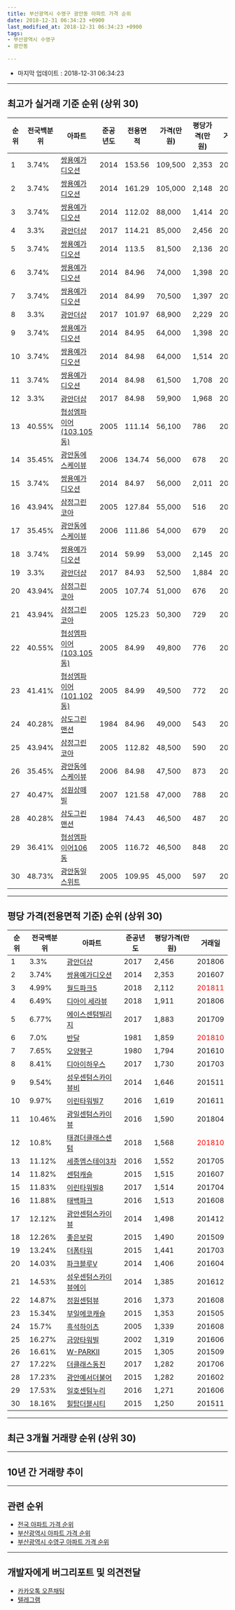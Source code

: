 ```yaml
---
title: 부산광역시 수영구 광안동 아파트 가격 순위
date: 2018-12-31 06:34:23 +0900
last_modified_at: 2018-12-31 06:34:23 +0900
tags:
- 부산광역시 수영구
- 광안동

---
```


* 마지막 업데이트 : 2018-12-31 06:34:23

---

## 최고가 실거래 기준 순위 (상위 30)


|순위|전국백분위|아파트|준공년도|전용면적|가격(만원)|평당가격(만원)|거래일|
|---|---|---|---|---|---|---|---|
|1|3.74%|[쌍용예가디오션](https://search.naver.com/search.naver?query=%EB%B6%80%EC%82%B0%EA%B4%91%EC%97%AD%EC%8B%9C+%EC%88%98%EC%98%81%EA%B5%AC+%EA%B4%91%EC%95%88%EB%8F%99+%EC%8C%8D%EC%9A%A9%EC%98%88%EA%B0%80%EB%94%94%EC%98%A4%EC%85%98)|2014|153.56|109,500|2,353|201607|
|2|3.74%|[쌍용예가디오션](https://search.naver.com/search.naver?query=%EB%B6%80%EC%82%B0%EA%B4%91%EC%97%AD%EC%8B%9C+%EC%88%98%EC%98%81%EA%B5%AC+%EA%B4%91%EC%95%88%EB%8F%99+%EC%8C%8D%EC%9A%A9%EC%98%88%EA%B0%80%EB%94%94%EC%98%A4%EC%85%98)|2014|161.29|105,000|2,148|201504|
|3|3.74%|[쌍용예가디오션](https://search.naver.com/search.naver?query=%EB%B6%80%EC%82%B0%EA%B4%91%EC%97%AD%EC%8B%9C+%EC%88%98%EC%98%81%EA%B5%AC+%EA%B4%91%EC%95%88%EB%8F%99+%EC%8C%8D%EC%9A%A9%EC%98%88%EA%B0%80%EB%94%94%EC%98%A4%EC%85%98)|2014|112.02|88,000|1,414|201501|
|4|3.3%|[광안더샵](https://search.naver.com/search.naver?query=%EB%B6%80%EC%82%B0%EA%B4%91%EC%97%AD%EC%8B%9C+%EC%88%98%EC%98%81%EA%B5%AC+%EA%B4%91%EC%95%88%EB%8F%99+%EA%B4%91%EC%95%88%EB%8D%94%EC%83%B5)|2017|114.21|85,000|2,456|201806|
|5|3.74%|[쌍용예가디오션](https://search.naver.com/search.naver?query=%EB%B6%80%EC%82%B0%EA%B4%91%EC%97%AD%EC%8B%9C+%EC%88%98%EC%98%81%EA%B5%AC+%EA%B4%91%EC%95%88%EB%8F%99+%EC%8C%8D%EC%9A%A9%EC%98%88%EA%B0%80%EB%94%94%EC%98%A4%EC%85%98)|2014|113.5|81,500|2,136|201704|
|6|3.74%|[쌍용예가디오션](https://search.naver.com/search.naver?query=%EB%B6%80%EC%82%B0%EA%B4%91%EC%97%AD%EC%8B%9C+%EC%88%98%EC%98%81%EA%B5%AC+%EA%B4%91%EC%95%88%EB%8F%99+%EC%8C%8D%EC%9A%A9%EC%98%88%EA%B0%80%EB%94%94%EC%98%A4%EC%85%98)|2014|84.96|74,000|1,398|201506|
|7|3.74%|[쌍용예가디오션](https://search.naver.com/search.naver?query=%EB%B6%80%EC%82%B0%EA%B4%91%EC%97%AD%EC%8B%9C+%EC%88%98%EC%98%81%EA%B5%AC+%EA%B4%91%EC%95%88%EB%8F%99+%EC%8C%8D%EC%9A%A9%EC%98%88%EA%B0%80%EB%94%94%EC%98%A4%EC%85%98)|2014|84.99|70,500|1,397|201503|
|8|3.3%|[광안더샵](https://search.naver.com/search.naver?query=%EB%B6%80%EC%82%B0%EA%B4%91%EC%97%AD%EC%8B%9C+%EC%88%98%EC%98%81%EA%B5%AC+%EA%B4%91%EC%95%88%EB%8F%99+%EA%B4%91%EC%95%88%EB%8D%94%EC%83%B5)|2017|101.97|68,900|2,229|201801|
|9|3.74%|[쌍용예가디오션](https://search.naver.com/search.naver?query=%EB%B6%80%EC%82%B0%EA%B4%91%EC%97%AD%EC%8B%9C+%EC%88%98%EC%98%81%EA%B5%AC+%EA%B4%91%EC%95%88%EB%8F%99+%EC%8C%8D%EC%9A%A9%EC%98%88%EA%B0%80%EB%94%94%EC%98%A4%EC%85%98)|2014|84.95|64,000|1,398|201505|
|10|3.74%|[쌍용예가디오션](https://search.naver.com/search.naver?query=%EB%B6%80%EC%82%B0%EA%B4%91%EC%97%AD%EC%8B%9C+%EC%88%98%EC%98%81%EA%B5%AC+%EA%B4%91%EC%95%88%EB%8F%99+%EC%8C%8D%EC%9A%A9%EC%98%88%EA%B0%80%EB%94%94%EC%98%A4%EC%85%98)|2014|84.98|64,000|1,514|201510|
|11|3.74%|[쌍용예가디오션](https://search.naver.com/search.naver?query=%EB%B6%80%EC%82%B0%EA%B4%91%EC%97%AD%EC%8B%9C+%EC%88%98%EC%98%81%EA%B5%AC+%EA%B4%91%EC%95%88%EB%8F%99+%EC%8C%8D%EC%9A%A9%EC%98%88%EA%B0%80%EB%94%94%EC%98%A4%EC%85%98)|2014|84.98|61,500|1,708|201508|
|12|3.3%|[광안더샵](https://search.naver.com/search.naver?query=%EB%B6%80%EC%82%B0%EA%B4%91%EC%97%AD%EC%8B%9C+%EC%88%98%EC%98%81%EA%B5%AC+%EA%B4%91%EC%95%88%EB%8F%99+%EA%B4%91%EC%95%88%EB%8D%94%EC%83%B5)|2017|84.98|59,900|1,968|201804|
|13|40.55%|[협성엠파이어(103,105동)](https://search.naver.com/search.naver?query=%EB%B6%80%EC%82%B0%EA%B4%91%EC%97%AD%EC%8B%9C+%EC%88%98%EC%98%81%EA%B5%AC+%EA%B4%91%EC%95%88%EB%8F%99+%ED%98%91%EC%84%B1%EC%97%A0%ED%8C%8C%EC%9D%B4%EC%96%B4%28103%2C105%EB%8F%99%29)|2005|111.14|56,100|786|200907|
|14|35.45%|[광안동에스케이뷰](https://search.naver.com/search.naver?query=%EB%B6%80%EC%82%B0%EA%B4%91%EC%97%AD%EC%8B%9C+%EC%88%98%EC%98%81%EA%B5%AC+%EA%B4%91%EC%95%88%EB%8F%99+%EA%B4%91%EC%95%88%EB%8F%99%EC%97%90%EC%8A%A4%EC%BC%80%EC%9D%B4%EB%B7%B0)|2006|134.74|56,000|678|200701|
|15|3.74%|[쌍용예가디오션](https://search.naver.com/search.naver?query=%EB%B6%80%EC%82%B0%EA%B4%91%EC%97%AD%EC%8B%9C+%EC%88%98%EC%98%81%EA%B5%AC+%EA%B4%91%EC%95%88%EB%8F%99+%EC%8C%8D%EC%9A%A9%EC%98%88%EA%B0%80%EB%94%94%EC%98%A4%EC%85%98)|2014|84.97|56,000|2,011|201809|
|16|43.94%|[삼정그린코아](https://search.naver.com/search.naver?query=%EB%B6%80%EC%82%B0%EA%B4%91%EC%97%AD%EC%8B%9C+%EC%88%98%EC%98%81%EA%B5%AC+%EA%B4%91%EC%95%88%EB%8F%99+%EC%82%BC%EC%A0%95%EA%B7%B8%EB%A6%B0%EC%BD%94%EC%95%84)|2005|127.84|55,000|516|200807|
|17|35.45%|[광안동에스케이뷰](https://search.naver.com/search.naver?query=%EB%B6%80%EC%82%B0%EA%B4%91%EC%97%AD%EC%8B%9C+%EC%88%98%EC%98%81%EA%B5%AC+%EA%B4%91%EC%95%88%EB%8F%99+%EA%B4%91%EC%95%88%EB%8F%99%EC%97%90%EC%8A%A4%EC%BC%80%EC%9D%B4%EB%B7%B0)|2006|111.86|54,000|679|200701|
|18|3.74%|[쌍용예가디오션](https://search.naver.com/search.naver?query=%EB%B6%80%EC%82%B0%EA%B4%91%EC%97%AD%EC%8B%9C+%EC%88%98%EC%98%81%EA%B5%AC+%EA%B4%91%EC%95%88%EB%8F%99+%EC%8C%8D%EC%9A%A9%EC%98%88%EA%B0%80%EB%94%94%EC%98%A4%EC%85%98)|2014|59.99|53,000|2,145|201606|
|19|3.3%|[광안더샵](https://search.naver.com/search.naver?query=%EB%B6%80%EC%82%B0%EA%B4%91%EC%97%AD%EC%8B%9C+%EC%88%98%EC%98%81%EA%B5%AC+%EA%B4%91%EC%95%88%EB%8F%99+%EA%B4%91%EC%95%88%EB%8D%94%EC%83%B5)|2017|84.93|52,500|1,884|201803|
|20|43.94%|[삼정그린코아](https://search.naver.com/search.naver?query=%EB%B6%80%EC%82%B0%EA%B4%91%EC%97%AD%EC%8B%9C+%EC%88%98%EC%98%81%EA%B5%AC+%EA%B4%91%EC%95%88%EB%8F%99+%EC%82%BC%EC%A0%95%EA%B7%B8%EB%A6%B0%EC%BD%94%EC%95%84)|2005|107.74|51,000|676|200603|
|21|43.94%|[삼정그린코아](https://search.naver.com/search.naver?query=%EB%B6%80%EC%82%B0%EA%B4%91%EC%97%AD%EC%8B%9C+%EC%88%98%EC%98%81%EA%B5%AC+%EA%B4%91%EC%95%88%EB%8F%99+%EC%82%BC%EC%A0%95%EA%B7%B8%EB%A6%B0%EC%BD%94%EC%95%84)|2005|125.23|50,300|729|200907|
|22|40.55%|[협성엠파이어(103,105동)](https://search.naver.com/search.naver?query=%EB%B6%80%EC%82%B0%EA%B4%91%EC%97%AD%EC%8B%9C+%EC%88%98%EC%98%81%EA%B5%AC+%EA%B4%91%EC%95%88%EB%8F%99+%ED%98%91%EC%84%B1%EC%97%A0%ED%8C%8C%EC%9D%B4%EC%96%B4%28103%2C105%EB%8F%99%29)|2005|84.99|49,800|776|200901|
|23|41.41%|[협성엠파이어(101,102동)](https://search.naver.com/search.naver?query=%EB%B6%80%EC%82%B0%EA%B4%91%EC%97%AD%EC%8B%9C+%EC%88%98%EC%98%81%EA%B5%AC+%EA%B4%91%EC%95%88%EB%8F%99+%ED%98%91%EC%84%B1%EC%97%A0%ED%8C%8C%EC%9D%B4%EC%96%B4%28101%2C102%EB%8F%99%29)|2005|84.99|49,500|772|200909|
|24|40.28%|[삼도그린맨션](https://search.naver.com/search.naver?query=%EB%B6%80%EC%82%B0%EA%B4%91%EC%97%AD%EC%8B%9C+%EC%88%98%EC%98%81%EA%B5%AC+%EA%B4%91%EC%95%88%EB%8F%99+%EC%82%BC%EB%8F%84%EA%B7%B8%EB%A6%B0%EB%A7%A8%EC%85%98)|1984|84.96|49,000|543|201011|
|25|43.94%|[삼정그린코아](https://search.naver.com/search.naver?query=%EB%B6%80%EC%82%B0%EA%B4%91%EC%97%AD%EC%8B%9C+%EC%88%98%EC%98%81%EA%B5%AC+%EA%B4%91%EC%95%88%EB%8F%99+%EC%82%BC%EC%A0%95%EA%B7%B8%EB%A6%B0%EC%BD%94%EC%95%84)|2005|112.82|48,500|590|200810|
|26|35.45%|[광안동에스케이뷰](https://search.naver.com/search.naver?query=%EB%B6%80%EC%82%B0%EA%B4%91%EC%97%AD%EC%8B%9C+%EC%88%98%EC%98%81%EA%B5%AC+%EA%B4%91%EC%95%88%EB%8F%99+%EA%B4%91%EC%95%88%EB%8F%99%EC%97%90%EC%8A%A4%EC%BC%80%EC%9D%B4%EB%B7%B0)|2006|84.98|47,500|873|200806|
|27|40.47%|[성원상떼빌](https://search.naver.com/search.naver?query=%EB%B6%80%EC%82%B0%EA%B4%91%EC%97%AD%EC%8B%9C+%EC%88%98%EC%98%81%EA%B5%AC+%EA%B4%91%EC%95%88%EB%8F%99+%EC%84%B1%EC%9B%90%EC%83%81%EB%96%BC%EB%B9%8C)|2007|121.58|47,000|788|201203|
|28|40.28%|[삼도그린맨션](https://search.naver.com/search.naver?query=%EB%B6%80%EC%82%B0%EA%B4%91%EC%97%AD%EC%8B%9C+%EC%88%98%EC%98%81%EA%B5%AC+%EA%B4%91%EC%95%88%EB%8F%99+%EC%82%BC%EB%8F%84%EA%B7%B8%EB%A6%B0%EB%A7%A8%EC%85%98)|1984|74.43|46,500|487|200703|
|29|36.41%|[협성엠파이어106동](https://search.naver.com/search.naver?query=%EB%B6%80%EC%82%B0%EA%B4%91%EC%97%AD%EC%8B%9C+%EC%88%98%EC%98%81%EA%B5%AC+%EA%B4%91%EC%95%88%EB%8F%99+%ED%98%91%EC%84%B1%EC%97%A0%ED%8C%8C%EC%9D%B4%EC%96%B4106%EB%8F%99)|2005|116.72|46,500|848|200606|
|30|48.73%|[광안동일스위트](https://search.naver.com/search.naver?query=%EB%B6%80%EC%82%B0%EA%B4%91%EC%97%AD%EC%8B%9C+%EC%88%98%EC%98%81%EA%B5%AC+%EA%B4%91%EC%95%88%EB%8F%99+%EA%B4%91%EC%95%88%EB%8F%99%EC%9D%BC%EC%8A%A4%EC%9C%84%ED%8A%B8)|2005|109.95|45,000|597|200709|


---

## 평당 가격(전용면적 기준) 순위 (상위 30)


|순위|전국백분위|아파트|준공년도|평당가격(만원)|거래일|
|---|---|---|---|---|---|
|1|3.3%|[광안더샵](https://search.naver.com/search.naver?query=%EB%B6%80%EC%82%B0%EA%B4%91%EC%97%AD%EC%8B%9C+%EC%88%98%EC%98%81%EA%B5%AC+%EA%B4%91%EC%95%88%EB%8F%99+%EA%B4%91%EC%95%88%EB%8D%94%EC%83%B5)|2017|2,456|201806|
|2|3.74%|[쌍용예가디오션](https://search.naver.com/search.naver?query=%EB%B6%80%EC%82%B0%EA%B4%91%EC%97%AD%EC%8B%9C+%EC%88%98%EC%98%81%EA%B5%AC+%EA%B4%91%EC%95%88%EB%8F%99+%EC%8C%8D%EC%9A%A9%EC%98%88%EA%B0%80%EB%94%94%EC%98%A4%EC%85%98)|2014|2,353|201607|
|3|4.99%|[월드파크5](https://search.naver.com/search.naver?query=%EB%B6%80%EC%82%B0%EA%B4%91%EC%97%AD%EC%8B%9C+%EC%88%98%EC%98%81%EA%B5%AC+%EA%B4%91%EC%95%88%EB%8F%99+%EC%9B%94%EB%93%9C%ED%8C%8C%ED%81%AC5)|2018|2,112|<span style="color:red">201811</span>|
|4|6.49%|[디아이 세라뷰](https://search.naver.com/search.naver?query=%EB%B6%80%EC%82%B0%EA%B4%91%EC%97%AD%EC%8B%9C+%EC%88%98%EC%98%81%EA%B5%AC+%EA%B4%91%EC%95%88%EB%8F%99+%EB%94%94%EC%95%84%EC%9D%B4+%EC%84%B8%EB%9D%BC%EB%B7%B0)|2018|1,911|201806|
|5|6.77%|[에이스센텀빌리지](https://search.naver.com/search.naver?query=%EB%B6%80%EC%82%B0%EA%B4%91%EC%97%AD%EC%8B%9C+%EC%88%98%EC%98%81%EA%B5%AC+%EA%B4%91%EC%95%88%EB%8F%99+%EC%97%90%EC%9D%B4%EC%8A%A4%EC%84%BC%ED%85%80%EB%B9%8C%EB%A6%AC%EC%A7%80)|2017|1,883|201709|
|6|7.0%|[반달](https://search.naver.com/search.naver?query=%EB%B6%80%EC%82%B0%EA%B4%91%EC%97%AD%EC%8B%9C+%EC%88%98%EC%98%81%EA%B5%AC+%EA%B4%91%EC%95%88%EB%8F%99+%EB%B0%98%EB%8B%AC)|1981|1,859|<span style="color:red">201810</span>|
|7|7.65%|[오양평구](https://search.naver.com/search.naver?query=%EB%B6%80%EC%82%B0%EA%B4%91%EC%97%AD%EC%8B%9C+%EC%88%98%EC%98%81%EA%B5%AC+%EA%B4%91%EC%95%88%EB%8F%99+%EC%98%A4%EC%96%91%ED%8F%89%EA%B5%AC)|1980|1,794|201610|
|8|8.41%|[디아이하우스](https://search.naver.com/search.naver?query=%EB%B6%80%EC%82%B0%EA%B4%91%EC%97%AD%EC%8B%9C+%EC%88%98%EC%98%81%EA%B5%AC+%EA%B4%91%EC%95%88%EB%8F%99+%EB%94%94%EC%95%84%EC%9D%B4%ED%95%98%EC%9A%B0%EC%8A%A4)|2017|1,730|201703|
|9|9.54%|[성우센텀스카이뷰비](https://search.naver.com/search.naver?query=%EB%B6%80%EC%82%B0%EA%B4%91%EC%97%AD%EC%8B%9C+%EC%88%98%EC%98%81%EA%B5%AC+%EA%B4%91%EC%95%88%EB%8F%99+%EC%84%B1%EC%9A%B0%EC%84%BC%ED%85%80%EC%8A%A4%EC%B9%B4%EC%9D%B4%EB%B7%B0%EB%B9%84)|2014|1,646|201511|
|10|9.97%|[이린타워빌7](https://search.naver.com/search.naver?query=%EB%B6%80%EC%82%B0%EA%B4%91%EC%97%AD%EC%8B%9C+%EC%88%98%EC%98%81%EA%B5%AC+%EA%B4%91%EC%95%88%EB%8F%99+%EC%9D%B4%EB%A6%B0%ED%83%80%EC%9B%8C%EB%B9%8C7)|2016|1,619|201611|
|11|10.46%|[광일센텀스카이뷰](https://search.naver.com/search.naver?query=%EB%B6%80%EC%82%B0%EA%B4%91%EC%97%AD%EC%8B%9C+%EC%88%98%EC%98%81%EA%B5%AC+%EA%B4%91%EC%95%88%EB%8F%99+%EA%B4%91%EC%9D%BC%EC%84%BC%ED%85%80%EC%8A%A4%EC%B9%B4%EC%9D%B4%EB%B7%B0)|2016|1,590|201804|
|12|10.8%|[태경더클래스센텀](https://search.naver.com/search.naver?query=%EB%B6%80%EC%82%B0%EA%B4%91%EC%97%AD%EC%8B%9C+%EC%88%98%EC%98%81%EA%B5%AC+%EA%B4%91%EC%95%88%EB%8F%99+%ED%83%9C%EA%B2%BD%EB%8D%94%ED%81%B4%EB%9E%98%EC%8A%A4%EC%84%BC%ED%85%80)|2018|1,568|<span style="color:red">201810</span>|
|13|11.12%|[세종엠스테이3차](https://search.naver.com/search.naver?query=%EB%B6%80%EC%82%B0%EA%B4%91%EC%97%AD%EC%8B%9C+%EC%88%98%EC%98%81%EA%B5%AC+%EA%B4%91%EC%95%88%EB%8F%99+%EC%84%B8%EC%A2%85%EC%97%A0%EC%8A%A4%ED%85%8C%EC%9D%B43%EC%B0%A8)|2016|1,552|201705|
|14|11.82%|[센텀캐슬](https://search.naver.com/search.naver?query=%EB%B6%80%EC%82%B0%EA%B4%91%EC%97%AD%EC%8B%9C+%EC%88%98%EC%98%81%EA%B5%AC+%EA%B4%91%EC%95%88%EB%8F%99+%EC%84%BC%ED%85%80%EC%BA%90%EC%8A%AC)|2015|1,515|201607|
|15|11.83%|[이린타워빌8](https://search.naver.com/search.naver?query=%EB%B6%80%EC%82%B0%EA%B4%91%EC%97%AD%EC%8B%9C+%EC%88%98%EC%98%81%EA%B5%AC+%EA%B4%91%EC%95%88%EB%8F%99+%EC%9D%B4%EB%A6%B0%ED%83%80%EC%9B%8C%EB%B9%8C8)|2017|1,514|201704|
|16|11.88%|[태백파크](https://search.naver.com/search.naver?query=%EB%B6%80%EC%82%B0%EA%B4%91%EC%97%AD%EC%8B%9C+%EC%88%98%EC%98%81%EA%B5%AC+%EA%B4%91%EC%95%88%EB%8F%99+%ED%83%9C%EB%B0%B1%ED%8C%8C%ED%81%AC)|2016|1,513|201608|
|17|12.12%|[광안센텀스카이뷰](https://search.naver.com/search.naver?query=%EB%B6%80%EC%82%B0%EA%B4%91%EC%97%AD%EC%8B%9C+%EC%88%98%EC%98%81%EA%B5%AC+%EA%B4%91%EC%95%88%EB%8F%99+%EA%B4%91%EC%95%88%EC%84%BC%ED%85%80%EC%8A%A4%EC%B9%B4%EC%9D%B4%EB%B7%B0)|2014|1,498|201412|
|18|12.26%|[좋은보람](https://search.naver.com/search.naver?query=%EB%B6%80%EC%82%B0%EA%B4%91%EC%97%AD%EC%8B%9C+%EC%88%98%EC%98%81%EA%B5%AC+%EA%B4%91%EC%95%88%EB%8F%99+%EC%A2%8B%EC%9D%80%EB%B3%B4%EB%9E%8C)|2015|1,490|201509|
|19|13.24%|[더폼타워](https://search.naver.com/search.naver?query=%EB%B6%80%EC%82%B0%EA%B4%91%EC%97%AD%EC%8B%9C+%EC%88%98%EC%98%81%EA%B5%AC+%EA%B4%91%EC%95%88%EB%8F%99+%EB%8D%94%ED%8F%BC%ED%83%80%EC%9B%8C)|2015|1,441|201703|
|20|14.03%|[파크블루V](https://search.naver.com/search.naver?query=%EB%B6%80%EC%82%B0%EA%B4%91%EC%97%AD%EC%8B%9C+%EC%88%98%EC%98%81%EA%B5%AC+%EA%B4%91%EC%95%88%EB%8F%99+%ED%8C%8C%ED%81%AC%EB%B8%94%EB%A3%A8V)|2014|1,406|201604|
|21|14.53%|[성우센텀스카이뷰에이](https://search.naver.com/search.naver?query=%EB%B6%80%EC%82%B0%EA%B4%91%EC%97%AD%EC%8B%9C+%EC%88%98%EC%98%81%EA%B5%AC+%EA%B4%91%EC%95%88%EB%8F%99+%EC%84%B1%EC%9A%B0%EC%84%BC%ED%85%80%EC%8A%A4%EC%B9%B4%EC%9D%B4%EB%B7%B0%EC%97%90%EC%9D%B4)|2014|1,385|201612|
|22|14.87%|[정원센텀뷰](https://search.naver.com/search.naver?query=%EB%B6%80%EC%82%B0%EA%B4%91%EC%97%AD%EC%8B%9C+%EC%88%98%EC%98%81%EA%B5%AC+%EA%B4%91%EC%95%88%EB%8F%99+%EC%A0%95%EC%9B%90%EC%84%BC%ED%85%80%EB%B7%B0)|2016|1,373|201608|
|23|15.34%|[부일에코캐슬](https://search.naver.com/search.naver?query=%EB%B6%80%EC%82%B0%EA%B4%91%EC%97%AD%EC%8B%9C+%EC%88%98%EC%98%81%EA%B5%AC+%EA%B4%91%EC%95%88%EB%8F%99+%EB%B6%80%EC%9D%BC%EC%97%90%EC%BD%94%EC%BA%90%EC%8A%AC)|2015|1,353|201505|
|24|15.7%|[흑석하이츠](https://search.naver.com/search.naver?query=%EB%B6%80%EC%82%B0%EA%B4%91%EC%97%AD%EC%8B%9C+%EC%88%98%EC%98%81%EA%B5%AC+%EA%B4%91%EC%95%88%EB%8F%99+%ED%9D%91%EC%84%9D%ED%95%98%EC%9D%B4%EC%B8%A0)|2005|1,339|201608|
|25|16.27%|[금양타워빌](https://search.naver.com/search.naver?query=%EB%B6%80%EC%82%B0%EA%B4%91%EC%97%AD%EC%8B%9C+%EC%88%98%EC%98%81%EA%B5%AC+%EA%B4%91%EC%95%88%EB%8F%99+%EA%B8%88%EC%96%91%ED%83%80%EC%9B%8C%EB%B9%8C)|2002|1,319|201606|
|26|16.61%|[W-PARKⅡ](https://search.naver.com/search.naver?query=%EB%B6%80%EC%82%B0%EA%B4%91%EC%97%AD%EC%8B%9C+%EC%88%98%EC%98%81%EA%B5%AC+%EA%B4%91%EC%95%88%EB%8F%99+W-PARK%E2%85%A1)|2015|1,305|201509|
|27|17.22%|[더클래스동진](https://search.naver.com/search.naver?query=%EB%B6%80%EC%82%B0%EA%B4%91%EC%97%AD%EC%8B%9C+%EC%88%98%EC%98%81%EA%B5%AC+%EA%B4%91%EC%95%88%EB%8F%99+%EB%8D%94%ED%81%B4%EB%9E%98%EC%8A%A4%EB%8F%99%EC%A7%84)|2017|1,282|201706|
|28|17.23%|[광안예서더불어](https://search.naver.com/search.naver?query=%EB%B6%80%EC%82%B0%EA%B4%91%EC%97%AD%EC%8B%9C+%EC%88%98%EC%98%81%EA%B5%AC+%EA%B4%91%EC%95%88%EB%8F%99+%EA%B4%91%EC%95%88%EC%98%88%EC%84%9C%EB%8D%94%EB%B6%88%EC%96%B4)|2015|1,282|201602|
|29|17.53%|[일호센텀누리](https://search.naver.com/search.naver?query=%EB%B6%80%EC%82%B0%EA%B4%91%EC%97%AD%EC%8B%9C+%EC%88%98%EC%98%81%EA%B5%AC+%EA%B4%91%EC%95%88%EB%8F%99+%EC%9D%BC%ED%98%B8%EC%84%BC%ED%85%80%EB%88%84%EB%A6%AC)|2016|1,271|201606|
|30|18.16%|[힐탑더블시티](https://search.naver.com/search.naver?query=%EB%B6%80%EC%82%B0%EA%B4%91%EC%97%AD%EC%8B%9C+%EC%88%98%EC%98%81%EA%B5%AC+%EA%B4%91%EC%95%88%EB%8F%99+%ED%9E%90%ED%83%91%EB%8D%94%EB%B8%94%EC%8B%9C%ED%8B%B0)|2015|1,250|201511|


---

## 최근 3개월 거래량 순위 (상위 30)


<div style="width:100%;">
    <canvas id="deal_count_ranking" height="390"></canvas>
</div>


<script>
new Chart(document.getElementById("deal_count_ranking"), {
    type: 'horizontalBar',
    data: {
        labels: ['쌍용예가디오션', '디아이 세라뷰', '비치-그린아파트', '유림주상복합', '광안동에스케이뷰', '일호센텀누리', '삼정그린코아', '금양타워빌', '롯데골드로즈', '힐탑더블시티', '월드파크5', '동산오차드힐', '동양맨션', '반달', '중경', '산호빌라', '금수하이빌', '성남', '황희그린빌', '동신빌라트(775-3)', 'POPS아트빌38', '광안마티나', '광안 협성엠파이어Ⅱ', '성우센텀스카이뷰에이', '성우센텀스카이뷰비', '세종엠스테이3차', '더클래스동진', '에이스센텀빌리지', '광안더샵', '태경더클래스센텀'],
        datasets: [{
            label: '실거래 수',
            data: [12, 11, 4, 4, 3, 3, 2, 2, 2, 2, 2, 1, 1, 1, 1, 1, 1, 1, 1, 1, 1, 1, 1, 1, 1, 1, 1, 1, 1, 1],
            borderColor: "rgba(255, 0, 128, 1)",
            backgroundColor: "rgba(255, 0, 128, 0.5)",
            fill: false,
        }]
    },
    options: {
        responsive: true,
        title: {
            display: true,
            text: '최근 3개월 거래량 순위'
        },
        tooltips: {
            mode: 'index',
            intersect: false,
            callbacks: {
                title: function(tooltipItems, data) {
                    return "실거래 수:";
                },
                label: function(tooltipItem, data) {
                    return data.labels[tooltipItem.index] + ": " + tooltipItem.xLabel;
                }
            }
        },
        hover: {
            mode: 'nearest',
            intersect: true
        },
        scales: {
            xAxes: [{
                display: true,
                scaleLabel: {
                    display: true,
                    labelString: '실거래 수'
                },
                ticks: {
                    suggestedMin: 0,
                }
            }],
            yAxes: [{
                display: true,
                ticks: {
                    autoSkip: false,
                    callback: function(value, index, values) {
                        if (value.length > 15)
                            return value.substr(0, 13) + "...";
                        else
                            return value;
                    }
                },
                scaleLabel: {
                    display: false,
                }
            }]
        }
    }
});

</script>


---

## 10년 간 거래량 추이


<div style="width:100%;">
    <canvas id="deal_progress" height="250"></canvas>
</div>

<script>
new Chart(document.getElementById("deal_progress"), {
    type: 'line',
    data: {
        labels: ['200812','200901','200902','200903','200904','200905','200906','200907','200908','200909','200910','200911','200912','201001','201002','201003','201004','201005','201006','201007','201008','201009','201010','201011','201012','201101','201102','201103','201104','201105','201106','201107','201108','201109','201110','201111','201112','201201','201202','201203','201204','201205','201206','201207','201208','201209','201210','201211','201212','201301','201302','201303','201304','201305','201306','201307','201308','201309','201310','201311','201312','201401','201402','201403','201404','201405','201406','201407','201408','201409','201410','201411','201412','201501','201502','201503','201504','201505','201506','201507','201508','201509','201510','201511','201512','201601','201602','201603','201604','201605','201606','201607','201608','201609','201610','201611','201612','201701','201702','201703','201704','201705','201706','201707','201708','201709','201710','201711','201712','201801','201802','201803','201804','201805','201806','201807','201808','201809','201810','201811','201812'],
        datasets: [{
            label: '실거래 수',
            pointRadius: 1,
            data: [17, 25, 48, 59, 62, 55, 87, 103, 97, 101, 91, 65, 54, 70, 63, 96, 85, 63, 61, 59, 45, 71, 118, 82, 81, 66, 74, 87, 77, 63, 65, 49, 47, 68, 33, 48, 35, 17, 33, 48, 42, 35, 39, 21, 29, 34, 64, 55, 44, 42, 47, 78, 58, 71, 60, 35, 44, 74, 60, 45, 44, 47, 91, 79, 74, 57, 61, 63, 128, 89, 113, 56, 81, 101, 88, 117, 131, 98, 89, 83, 68, 88, 79, 66, 52, 67, 71, 108, 87, 87, 122, 116, 149, 142, 123, 105, 89, 64, 57, 79, 78, 64, 87, 62, 43, 51, 44, 36, 32, 32, 27, 60, 38, 33, 40, 25, 22, 34, 40, 18, 8],
            borderColor: "rgba(255, 201, 14, 1)",
            backgroundColor: "rgba(255, 201, 14, 0.5)",
            fill: true,
        }]
    },
    options: {
        responsive: true,
        title: {
            display: true,
            text: '10년간 거래량 추이'
        },
        tooltips: {
            mode: 'index',
            intersect: false,
        },
        hover: {
            mode: 'nearest',
            intersect: true
        },
        scales: {
            xAxes: [{
                display: true,
                scaleLabel: {
                    display: true,
                    labelString: '년/월'
                }
            }],
            yAxes: [{
                display: true,
                ticks: {
                    suggestedMin: 0,
                },
                scaleLabel: {
                    display: true,
                    labelString: '실거래 수'
                }
            }]
        }
    }
});

</script>


---

## 관련 순위

- [전국 아파트 가격 순위](https://inasie.github.io/apt-ranking/전국)
- [부산광역시 아파트 가격 순위](https://inasie.github.io/apt-ranking/부산광역시)
- [부산광역시 수영구 아파트 가격 순위](https://inasie.github.io/apt-ranking/부산광역시-수영구)


---

## 개발자에게 버그리포트 및 의견전달

- [카카오톡 오픈채팅](https://open.kakao.com/o/gLJUAP4)
- [텔레그램](https://t.me/inasie)

